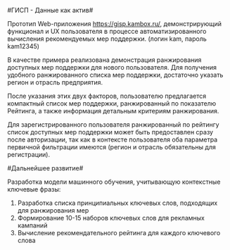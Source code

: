 #ГИСП - Данные как актив#

Прототип Web-приложения https://gisp.kambox.ru/, демонстрирующий функционал и UX пользователя в процессе автоматизированного вычисления рекомендуемых мер поддержки.
(логин kam, пароль kam12345)

В качестве примера реализована демонстрация ранжирования доступных мер поддержки для нового пользователя. Для получения удобного ранжированного списка мер поддержки, достаточно указать регион и отрасль предприятия.

После указания этих двух факторов, пользователю предлагается компактный список мер поддержки, ранжированный по показателю Рейтинга, а также информация детальным критериям ранжирования.

Для зарегистрированного пользователя ранжированный по рейтингу список доступных мер поддержки может быть предоставлен сразу после авторизации, так как в контексте пользователя оба параметра первичной фильтрации имеются (регион и отрасль обязательны для регистрации).


#Дальнейшее развитие#

Разработка модели машинного обучения, учитывающую контекстные ключевые фразы:
1. Разработка списка принципиальных ключевых слов, подходящих для ранжирования мер
2. Формирование 10-15 наборов ключевых слов для рекламных кампаний
3. Вычисление рекомендательного рейтинга для каждого ключевого слова

